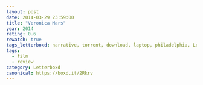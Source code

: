 ```yaml
---
layout: post 
date: 2014-03-29 23:59:00
title: "Veronica Mars"
year: 2014
rating: 0.6
rewatch: true
tags_letterboxd: narrative, torrent, download, laptop, philadelphia, Leah
tags:
  - film
  - review
category: Letterboxd
canonical: https://boxd.it/2Rkrv
---
```

